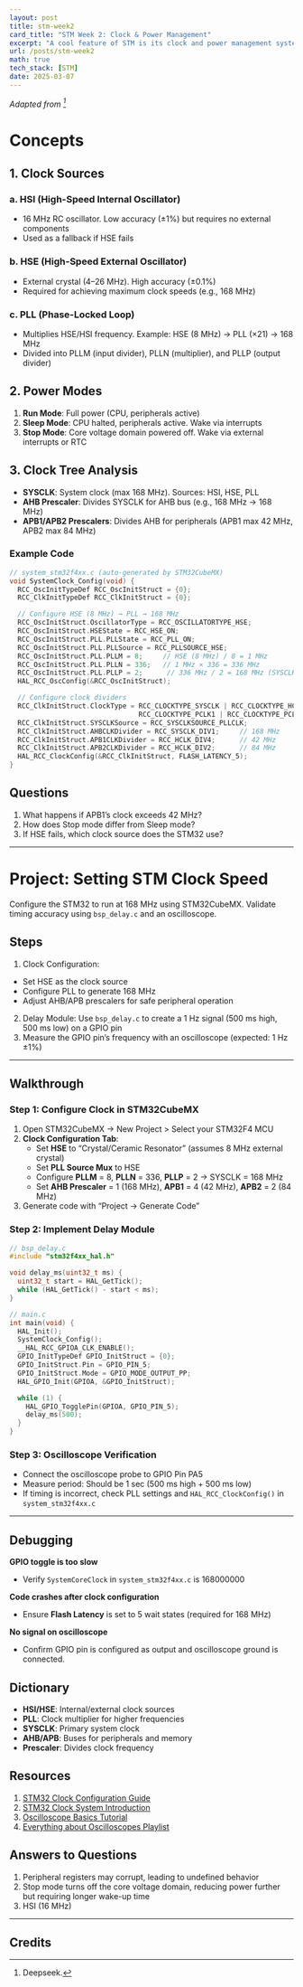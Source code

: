 ```yaml
---
layout: post
title: stm-week2
card_title: "STM Week 2: Clock & Power Management"
excerpt: "A cool feature of STM is its clock and power management system. Learn about the HSI, HSE, and other useful stuff."
url: /posts/stm-week2
math: true
tech_stack: [STM]
date: 2025-03-07
---
```


*Adapted from [^1]*

# Concepts

## 1. Clock Sources

### a. HSI (High-Speed Internal Oscillator)
- 16 MHz RC oscillator. Low accuracy (±1%) but requires no external components
- Used as a fallback if HSE fails

### b. HSE (High-Speed External Oscillator)
- External crystal (4–26 MHz). High accuracy (±0.1%)
- Required for achieving maximum clock speeds (e.g., 168 MHz)

### c. PLL (Phase-Locked Loop)
- Multiplies HSE/HSI frequency. Example: HSE (8 MHz) → PLL (×21) → 168 MHz
- Divided into PLLM (input divider), PLLN (multiplier), and PLLP (output divider)

## 2. Power Modes
1. **Run Mode**: Full power (CPU, peripherals active)
2. **Sleep Mode**: CPU halted, peripherals active. Wake via interrupts
3. **Stop Mode**: Core voltage domain powered off. Wake via external interrupts or RTC

##  3. Clock Tree Analysis
- **SYSCLK**: System clock (max 168 MHz). Sources: HSI, HSE, PLL
- **AHB Prescaler**: Divides SYSCLK for AHB bus (e.g., 168 MHz → 168 MHz)
- **APB1/APB2 Prescalers**: Divides AHB for peripherals (APB1 max 42 MHz, APB2 max 84 MHz)

### Example Code

```c
// system_stm32f4xx.c (auto-generated by STM32CubeMX)
void SystemClock_Config(void) {
  RCC_OscInitTypeDef RCC_OscInitStruct = {0};
  RCC_ClkInitTypeDef RCC_ClkInitStruct = {0};

  // Configure HSE (8 MHz) → PLL → 168 MHz
  RCC_OscInitStruct.OscillatorType = RCC_OSCILLATORTYPE_HSE;
  RCC_OscInitStruct.HSEState = RCC_HSE_ON;
  RCC_OscInitStruct.PLL.PLLState = RCC_PLL_ON;
  RCC_OscInitStruct.PLL.PLLSource = RCC_PLLSOURCE_HSE;
  RCC_OscInitStruct.PLL.PLLM = 8;     // HSE (8 MHz) / 8 = 1 MHz
  RCC_OscInitStruct.PLL.PLLN = 336;   // 1 MHz × 336 = 336 MHz
  RCC_OscInitStruct.PLL.PLLP = 2;      // 336 MHz / 2 = 168 MHz (SYSCLK)
  HAL_RCC_OscConfig(&RCC_OscInitStruct);

  // Configure clock dividers
  RCC_ClkInitStruct.ClockType = RCC_CLOCKTYPE_SYSCLK | RCC_CLOCKTYPE_HCLK |
                                RCC_CLOCKTYPE_PCLK1 | RCC_CLOCKTYPE_PCLK2;
  RCC_ClkInitStruct.SYSCLKSource = RCC_SYSCLKSOURCE_PLLCLK;
  RCC_ClkInitStruct.AHBCLKDivider = RCC_SYSCLK_DIV1;     // 168 MHz
  RCC_ClkInitStruct.APB1CLKDivider = RCC_HCLK_DIV4;      // 42 MHz
  RCC_ClkInitStruct.APB2CLKDivider = RCC_HCLK_DIV2;      // 84 MHz
  HAL_RCC_ClockConfig(&RCC_ClkInitStruct, FLASH_LATENCY_5);
}
```

## Questions
  
1. What happens if APB1’s clock exceeds 42 MHz?
2. How does Stop mode differ from Sleep mode?
3. If HSE fails, which clock source does the STM32 use?

***

# Project: Setting STM Clock Speed
Configure the STM32 to run at 168 MHz using STM32CubeMX. Validate timing accuracy using `bsp_delay.c` and an oscilloscope.

## Steps
1. Clock Configuration:
  - Set HSE as the clock source
  - Configure PLL to generate 168 MHz
  - Adjust AHB/APB prescalers for safe peripheral operation
2. Delay Module: Use `bsp_delay.c` to create a 1 Hz signal (500 ms high, 500 ms low) on a GPIO pin
3. Measure the GPIO pin’s frequency with an oscilloscope (expected: 1 Hz ±1%)

***

## Walkthrough

### Step 1: Configure Clock in STM32CubeMX
1. Open STM32CubeMX → New Project > Select your STM32F4 MCU
2. **Clock Configuration Tab**:
   - Set **HSE** to “Crystal/Ceramic Resonator” (assumes 8 MHz external crystal)
   - Set **PLL Source Mux** to HSE
   - Configure **PLLM** = 8, **PLLN** = 336, **PLLP** = 2 → SYSCLK = 168 MHz
   - Set **AHB Prescaler** = 1 (168 MHz), **APB1** = 4 (42 MHz), **APB2** = 2 (84 MHz)
3. Generate code with “Project → Generate Code”

### Step 2: Implement Delay Module
```c  
// bsp_delay.c  
#include "stm32f4xx_hal.h"  

void delay_ms(uint32_t ms) {  
  uint32_t start = HAL_GetTick();  
  while (HAL_GetTick() - start < ms);  
}  

// main.c  
int main(void) {  
  HAL_Init();  
  SystemClock_Config();  
  __HAL_RCC_GPIOA_CLK_ENABLE();  
  GPIO_InitTypeDef GPIO_InitStruct = {0};  
  GPIO_InitStruct.Pin = GPIO_PIN_5;  
  GPIO_InitStruct.Mode = GPIO_MODE_OUTPUT_PP;  
  HAL_GPIO_Init(GPIOA, &GPIO_InitStruct);  

  while (1) {  
    HAL_GPIO_TogglePin(GPIOA, GPIO_PIN_5);  
    delay_ms(500);  
  }  
}  
```  

### Step 3: Oscilloscope Verification
- Connect the oscilloscope probe to GPIO Pin PA5
- Measure period: Should be 1 sec (500 ms high + 500 ms low)
- If timing is incorrect, check PLL settings and `HAL_RCC_ClockConfig()` in `system_stm32f4xx.c`

***

## Debugging

**GPIO toggle is too slow**
- Verify `SystemCoreClock` in `system_stm32f4xx.c` is 168000000

**Code crashes after clock configuration**
- Ensure **Flash Latency** is set to 5 wait states (required for 168 MHz)

**No signal on oscilloscope**
- Confirm GPIO pin is configured as output and oscilloscope ground is connected.


## Dictionary

- **HSI/HSE**: Internal/external clock sources
- **PLL**: Clock multiplier for higher frequencies
- **SYSCLK**: Primary system clock
- **AHB/APB**: Buses for peripherals and memory
- **Prescaler**: Divides clock frequency


## Resources

1. [STM32 Clock Configuration Guide](https://www.st.com/resource/en/application_note/an4776-generalpurpose-timer-cookbook-for-stm32-microcontrollers-stmicroelectronics.pdf)
2. [STM32 Clock System Introduction](https://community.st.com/t5/stm32-mcus/part-1-introduction-to-the-stm32-microcontroller-clock-system/ta-p/605369)
3. [Oscilloscope Basics Tutorial](https://www.youtube.com/watch?v=hUIgAu3QQWQ)
4. [Everything about Oscilloscopes Playlist](https://www.youtube.com/playlist?list=PL746BF38BC2E068E0)


## Answers to Questions

1. Peripheral registers may corrupt, leading to undefined behavior
2. Stop mode turns off the core voltage domain, reducing power further but requiring longer wake-up time
3. HSI (16 MHz)

***

## Credits

[^1]: Deepseek.
<!--Written by Jorge Porras (2025)-->
